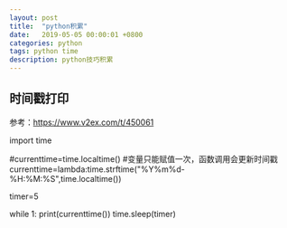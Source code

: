```yaml
---
layout: post
title:  "python积累"
date:   2019-05-05 00:00:01 +0800
categories: python
tags: python time
description: python技巧积累
---
```

## 时间戳打印
参考：https://www.v2ex.com/t/450061

  import time

  #currenttime=time.localtime() #变量只能赋值一次，函数调用会更新时间戳
  currenttime=lambda:time.strftime("%Y%m%d-%H:%M:%S",time.localtime())

  timer=5

  while 1:
	   print(currenttime())
     time.sleep(timer)
